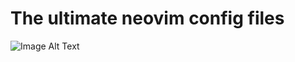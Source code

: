 # The ultimate neovim config files

![Image Alt Text](https://encrypted-tbn0.gstatic.com/images?q=tbn:ANd9GcQMIXH7jIx8cap8uXnbFP_Kg0dZfwjIrf0Hc95xBc09-g&s](https://i.ytimg.com/vi/Q0P8ig5STAY/maxresdefault.jpg))
